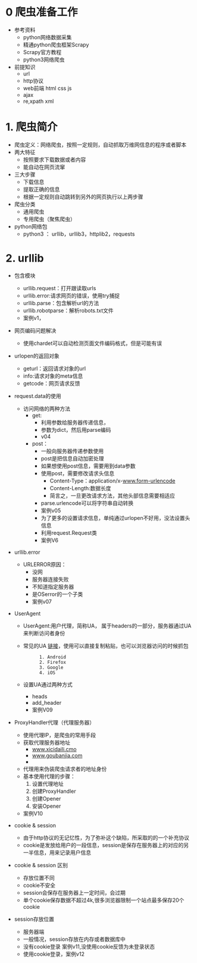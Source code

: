 # 0 爬虫准备工作
- 参考资料
    - python网络数据采集
    - 精通python爬虫框架Scrapy
    - Scrapy官方教程
    - python3网络爬虫
- 前提知识
    - url
    - http协议
    - web前端 html css js
    - ajax
    - re,xpath xml

# 1. 爬虫简介
- 爬虫定义：网络爬虫，按照一定规则，自动抓取万维网信息的程序或者脚本
- 两大特征
    - 按照要求下载数据或者内容
    - 能自动在网页流窜
- 三大步骤
    - 下载信息
    - 提取正确的信息
    - 根据一定规则自动跳转到另外的网页执行以上两步骤
- 爬虫分类
    - 通用爬虫
    - 专用爬虫（聚焦爬虫）
- python网络包
    - python3 ： urllib，urllib3，httplib2，requests

# 2. urllib
- 包含模块
    - urllib.request：打开跟读取urls
    - urllib.error:请求网页的错误，使用try捕捉
    - urllib.parse：包含解析url的方法
    - urllib.robotparse：解析robots.txt文件
    - 案例v1，
- 网页编码问题解决
    - 使用chardet可以自动检测页面文件编码格式，但是可能有误
- urlopen的返回对象
    - geturl：返回请求对象的url
    - info:请求对象的meta信息
    - getcode：网页请求反馈
- request.data的使用
    - 访问网络的两种方法
        - get:
            - 利用参数给服务器传递信息，
            - 参数为dict，然后用parse编码    
            - v04
        - post：
            - 一般向服务器传递参数使用
            - post是把信息自动加密处理
            - 如果想使用post信息，需要用到data参数
            - 使用post，需要修改请求头信息
                - Content-Type：application/x-www.form-urlencode
                - Content-Length:数据长度
                - 简言之，一旦更改请求方法，其他头部信息需要相适应
            - parse.urlencode可以将字符串自动转换    
            - 案例v05
            - 为了更多的设置请求信息，单纯通过urlopen不好用，没法设置头信息
            - 利用request.Request类
            - 案例V6
- urllib.error
    - URLERROR原因：
        - 没网
        - 服务器连接失败
        - 不知道指定服务器
        - 是OSerror的一个子类
        - 案例v07
- UserAgent
    - UserAgent:用户代理，简称UA， 属于headers的一部分，服务器通过UA来判断访问者身份
    - 常见的UA [链接](http://www.useragentstring.com/pages/useragentstring.php?name=All)，使用可以直接复制粘贴，也可以浏览器访问的时候抓包
               
                1. Android
                2. Firefox
                3. Google
                4. iOS
           
    - 设置UA通过两种方式
        - heads
        - add_header
        - 案例V09   

- ProxyHandler代理（代理服务器）
    - 使用代理IP，是爬虫的常用手段
    - 获取代理服务器地址
        - www.xicidaili.cmo
        - www.goubanjia.com
        -   
    - 代理用来伪装爬虫请求者的地址身份
    - 基本使用代理的步骤：
        1. 设置代理地址
        2. 创建ProxyHandler
        3. 创建Opener
        4. 安装Opener
    - 案例V10
    
- cookie & session
     - 由于http协议的无记忆性，为了弥补这个缺陷，所采取的的一个补充协议
     - cookie是发放给用户的一段信息，session是保存在服务器上的对应的另一半信息，用来记录用户信息
     
     
- cookie & session 区别
    - 存放位置不同
    - cookie不安全   
    - session会保存在服务器上一定时间，会过期
    - 单个cookie保存数据不超过4k,很多浏览器限制一个站点最多保存20个cookie
- session存放位置
    - 服务器端
    - 一般情况，session存放在内存或者数据库中
    - 没有cookie登录 案例v11,没使用cookie反馈为未登录状态    
    - 使用cookie登录，案例v12
    










